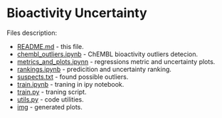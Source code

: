 # Bioactivity Uncertainty

Files description:
* [README.md](https://github.com/igorsieradzki/bioactiv_uncertainties/blob/master/README.md) - this file.
* [chembl_outliers.ipynb](https://github.com/igorsieradzki/bioactiv_uncertainties/blob/master/chembl_outliers.ipynb) - ChEMBL bioactivity outliers detecion.
* [metrics_and_plots.ipynn](https://github.com/igorsieradzki/bioactiv_uncertainties/blob/master/metrics_and_plots.ipynn) - regressions metric and uncertainty plots.
* [rankings.ipynb](https://github.com/igorsieradzki/bioactiv_uncertainties/blob/master/rankings.ipynb) - predicition and uncertainty ranking.
* [suspects.txt](https://github.com/igorsieradzki/bioactiv_uncertainties/blob/master/suspects.txt) - found possible outliers.
* [train.ipynb](https://github.com/igorsieradzki/bioactiv_uncertainties/blob/master/train.ipynb) - traning in ipy notebook.
* [train.py](https://github.com/igorsieradzki/bioactiv_uncertainties/blob/master/train.py) - traning script.
* [utils.py](https://github.com/igorsieradzki/bioactiv_uncertainties/blob/master/utils.py) - code utilities.
* [img](https://github.com/igorsieradzki/bioactiv_uncertainties/tree/master/img) - generated plots.
